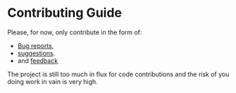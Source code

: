 # Contributing Guide

Please, for now, only contribute in the form of:

- [Bug reports](https://github.com/hynek/svcs/issues),
- [suggestions](https://github.com/hynek/svcs/discussions/categories/ideas).
- and [feedback](https://github.com/hynek/svcs/discussions/1)

The project is still too much in flux for code contributions and the risk of you doing work in vain is very high.
